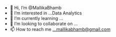 - 👋 Hi, I’m @MallikaBhamb
- 👀 I’m interested in ...Data Analytics
- 🌱 I’m currently learning ...
- 💞️ I’m looking to collaborate on ...
- 📫 How to reach me ...mallikabhamb@gmail.com

<!---
MallikaBhamb/MallikaBhamb is a ✨ special ✨ repository because its `README.md` (this file) appears on your GitHub profile.
You can click the Preview link to take a look at your changes.
--->
